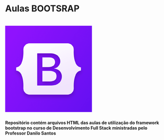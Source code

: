 # Aulas BOOTSRAP 

# ![](https://github.com/Deivison-Vitorino/Soitech-BootStrap-Aulas/blob/master/images/bootstrap.png)

**Repositório contém arquivos HTML das aulas de utilização do framework bootstrap no curso de Desenvolvimento Full Stack ministradas pelo Professor Danilo Santos**
